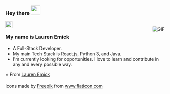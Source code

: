 ### Hey there <img src="https://raw.githubusercontent.com/iampavangandhi/iampavangandhi/master/gifs/Hi.gif" width="30px"></h2>

<a href="https://www.linkedin.com/in/laurenemick/">
  <img align="left" alt="Lauren's Linkedin" width="22px" src="https://www.flaticon.com/svg/static/icons/svg/1051/1051333.svg" />
</a>

<br />
<img align="right" alt="GIF" src="" />

### My name is Lauren Emick
- A Full-Stack Developer.
- My main Tech Stack is React.js, Python 3, and Java.
- I'm currently looking for opportunities. I love to learn and contribute in any and every possible way.

⭐️ From [Lauren Emick](https://github.com/laurenemick)
<div>Icons made by <a href="https://www.flaticon.com/authors/freepik" title="Freepik">Freepik</a> from <a href="https://www.flaticon.com/" title="Flaticon">www.flaticon.com</a></div>
